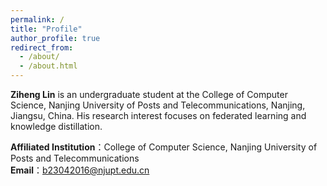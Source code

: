 ```yaml
---
permalink: /
title: "Profile"
author_profile: true
redirect_from: 
  - /about/
  - /about.html
---
```


**Ziheng Lin** is an undergraduate student at the College of Computer Science, Nanjing University of Posts and Telecommunications, Nanjing,  Jiangsu, China. His research interest focuses on federated learning and knowledge distillation.

**Affiliated Institution**：College of Computer Science, Nanjing University of Posts and Telecommunications  
**Email**：b23042016@njupt.edu.cn
